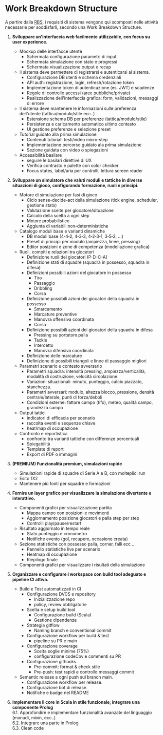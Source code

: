 # Work Breakdown Structure

A partire dalla [RBS](./05-RBS.md), i requisiti di sistema vengono qui scomposti nelle attività necessarie per soddisfarli, secondo una Work Breakdown Structure. 

1. **Sviluppare un'interfaccia web facilmente utilizzabile, con focus su user experience.**
    - Mockup delle interfacce utente
        - Schermata configurazione parametri di input
        - Schermata simulazione con stato e progressi
        - Schermata visualizzazione output e recap   
    - Il sistema deve permettere di registrarsi e autenticarsi al sistema.
        - Configurazione DB utenti e schema credenziali
        - API auth: registrazione, login, refresh/rotazione token
        - Implementazione token di autenticazione (es. JWT) e scadenze
        - Regole di controllo accessi (aree pubbliche/private)
        - Realizzazione dell'interfaccia grafica: form, validazioni, messaggi di errore
    - Il sistema deve mantenere le informazioni sulle preferenza dell'utente (tattica/modulo/stile ecc..) 
        - Estensione schema DB per preferenze (tattica/modulo/stile)
        - Persistenza e caricamento automatico ultimo contesto
        - UI gestione preferenze e selezione preset
    - Tutorial guidato alla prima simulazione
        - Contenuti tutorial: testi/video micro‑step
        - Implementazione percorso guidato ala prima simulazione
        - Sezione guidata con video o spiegazioni
    - Accessibilità basilare
        - seguire le basilari direttive di UX
        - Verifica contrasto e palette con color checker
        - Focus states, label/aria per controlli, lettura screen reader

2. **Sviluppare un simulatore che valuti moduli e tattiche in diverse situazioni di gioco, configurando formazione, ruoli e principi.**
    - Motore di simulazione per fasi di gioco
        - Ciclo sense-decide-act della simulazione (tick engine, scheduler, gestione stato) 
        - Valutazione scelte per giocatore/situazione
        - Calcolo della scelta a ogni step 
        - Motore probabilistico
        - Aggiunta di variabili non-deterministiche
    - Catalogo moduli base e varianti dinamiche
        - DB moduli base (4‑4‑2, 4‑3‑3, 4‑2‑3‑1, 3‑5‑2, …)
        - Preset di principi per modulo (ampiezza, linee, pressing)
        - Editor posizioni e zone di competenza (modellazione grafica)
    - Ruoli, compiti e relazioni tra giocatori
        - Definizione ruoli dei giocatori (P-D-C-A)
        - Definizione stati di squadre (squadra in possesso, squadra in difesa)
        - Definizioni possibili azioni del giocatore in possesso
            - Tiro
            - Passaggio
            - Dribbling
            - Corsa
        - Definizione possibili azioni dei giocatori della squadra in possesso
            - Smarcamento
            - Marcature preventive
            - Manovra offensiva coordinata
            - Corsa
        - Definizione possibili azioni dei giocatori della squadra in difesa
            - Pressing su portatore palla
            - Tackle
            - Intercetto
            - Manovra difensiva coordinata
        - Definizione delle marcature
        - Definizione di possibili triangoli e linee di passaggio migliori
    - Parametri scenario e contesto avversario
        - Parametri squadra: intensità pressing, ampiezza/verticalità, modalità di costruzione, velocità circolazione.
        - Variazioni situazionali: minuto, punteggio, calcio piazzato, stanchezza.
        - Parametri avversari: modulo, altezza blocco, pressione, densità centrale/laterale, punti di forza/deboli
        - Condizioni esterne: fattore campo (tifo), meteo, qualità campo, grandezza campo
    - Output tattici
        - indicatori di efficacia per scenario
        - raccolta eventi e sequenze chiave
        - heat/map di occupazione
    - Confronto e reportistica
        - confronto tra varianti tattiche con differenze percentuali
        - Spiegabilità
        - Template di report
        - Export di PDF o immagini

3. **(PREMIUM) Funzionalità premium, simulazioni rapide**
    - Simulazioni rapide di squadre di Serie A e B, con molteplici run
    - Esito 1X2
    - Mantenere più fonti per squadre e formazioni

4. **Fornire un layer grafico per visualizzare la simulazione divertente e interattivo.**
    - Componenti grafici per visualizzazione partita
        - Mappa campo con posizioni e movimenti
        - Aggiornamento posizione giocatori e palla step per step
        - Controlli play/pause/restart 
    - Risultato aggiornato in tempo reale
        - Stato punteggio e cronometro
        - Notifiche evento (gol, recupero, occasione creata)
    - Sezione statistiche con possesso palla, corner, falli ecc...
        - Pannello statistiche live per scenario
        - Heatmap di occupazione
        - Riepilogo finale
    - Componenti grafici per visualizzare i risultati della simulazione        

5. **Organizzare e configurare i workspace con build tool adeguato e pipeline CI attiva.**
    - Build e Test automatizzati in CI
        - Configurazione DVCS e repository
            - Inizializzazione repo
            - policy, review obbligatorie
        - Scelta e setup build tool
            - Configurazione build (Scala)
            - Gestione dipendenze
        - Strategia gitflow 
            - Naming branch e conventional commit
        - Configurazione workflow per build & test
            - pipeline su PR e main
        - Configurazione coverage
            - Scelta soglie minime (75%)
            - configurazione codeCov e commenti su PR
        - Configurazione githooks
            - Pre-commit: format & check stile
            - Pre-push: test rapidi e controllo messaggi commit
    - Semantic release a ogni push sul branch main.
        - Configurazione workflow per release.
        - Configurazione bot di release.
        - Notifiche e badge nel README

6. **Implementare il core in Scala in stile funzionale; integrare una componente Prolog**
    <br> 6.1. Approfondire e implementare funzionalità avanzate del linguaggio (monadi, mixin, ecc..)
    <br> 6.2. Integrare una parte in Prolog
    <br> 6.3. Clean code